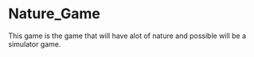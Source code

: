 # Nature_Game
This game is the game that will have alot of nature and possible will be a simulator game.
